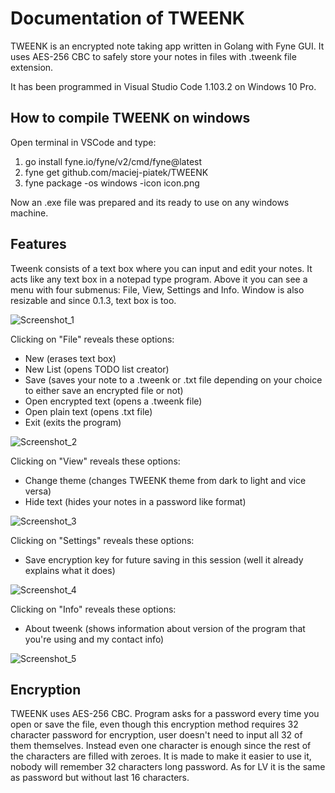 # Documentation of TWEENK

TWEENK is an encrypted note taking app written in Golang with Fyne GUI.
It uses AES-256 CBC to safely store your notes in files with .tweenk file extension.

It has been programmed in Visual Studio Code 1.103.2 on Windows 10 Pro.

## How to compile TWEENK on windows
Open terminal in VSCode and type:
1. go install fyne.io/fyne/v2/cmd/fyne@latest
2. fyne get github.com/maciej-piatek/TWEENK
3. fyne package -os windows -icon icon.png 

Now an .exe file was prepared and its ready to use on any windows machine.

## Features
Tweenk consists of a text box where you can input and edit your notes. It acts like any text box in a notepad type program. Above it you can see a menu with four submenus: File, View, Settings and Info.
Window is also resizable and since 0.1.3, text box is too.

![Screenshot_1](https://i.imgur.com/aCbZ6Wn.jpeg)

Clicking on "File" reveals these options:
* New (erases text box)
* New List (opens TODO list creator)
* Save (saves your note to a .tweenk or .txt file depending on your choice to either save an encrypted file or not)
* Open encrypted text (opens a .tweenk file)
* Open plain text (opens .txt file)
* Exit (exits the program)

![Screenshot_2](https://i.ibb.co/Xk3zcZcb/11111.jpg)

Clicking on "View" reveals these options:
* Change theme (changes TWEENK theme from dark to light and vice versa)
* Hide text (hides your notes in a password like format)

![Screenshot_3](https://i.imgur.com/PPyoiqX.jpeg)

Clicking on "Settings" reveals these options:
* Save encryption key for future saving in this session (well it already explains what it does)

![Screenshot_4](https://i.imgur.com/5Moq3PQ.jpeg)

Clicking on "Info" reveals these options:
* About tweenk (shows information about version of the program that you're using and my contact info)

![Screenshot_5](https://i.imgur.com/c6qOGf9.jpeg)

## Encryption
TWEENK uses AES-256 CBC. Program asks for a password every time you open or save the file, even though this encryption method requires 32 character password for encryption, user doesn't need to input all 32 of them themselves.
Instead even one character is enough since the rest of the characters are filled with zeroes. It is made to make it easier to use it, nobody will remember 32 characters long password. As for LV it is the same as password but 
without last 16 characters.
